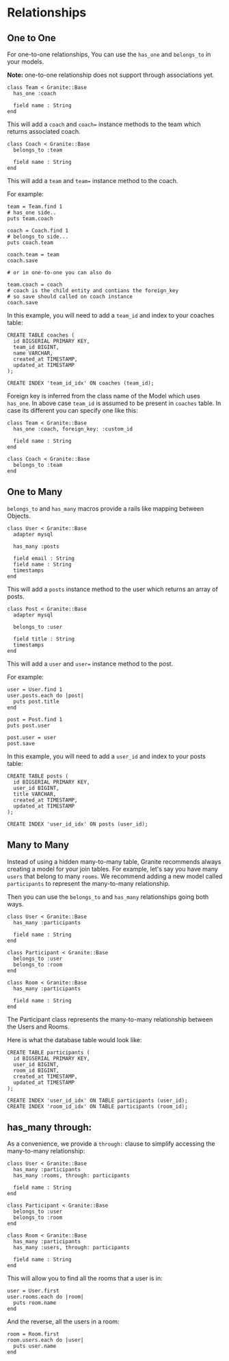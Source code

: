 # Relationships

## One to One

For one-to-one relationships, You can use the `has_one` and `belongs_to` in your models.

**Note:** one-to-one relationship does not support through associations yet.

```crystal
class Team < Granite::Base
  has_one :coach

  field name : String
end
```

This will add a `coach` and `coach=` instance methods to the team which returns associated coach.


```crystal
class Coach < Granite::Base
  belongs_to :team

  field name : String
end
```

This will add a `team` and `team=` instance method to the coach.

For example:

```crystal
team = Team.find 1
# has_one side..
puts team.coach

coach = Coach.find 1
# belongs_to side...
puts coach.team

coach.team = team
coach.save

# or in one-to-one you can also do

team.coach = coach
# coach is the child entity and contians the foreign_key
# so save should called on coach instance
coach.save

```

In this example, you will need to add a `team_id` and index to your coaches table:

```mysql
CREATE TABLE coaches (
  id BIGSERIAL PRIMARY KEY,
  team_id BIGINT,
  name VARCHAR,
  created_at TIMESTAMP,
  updated_at TIMESTAMP
);

CREATE INDEX 'team_id_idx' ON coaches (team_id);
```

Foreign key is inferred from the class name of the Model which uses `has_one`. In above case `team_id` is assumed to be present in `coaches` table. In case its different you can specify one like this:


```crystal
class Team < Granite::Base
  has_one :coach, foreign_key: :custom_id

  field name : String
end

class Coach < Granite::Base
  belongs_to :team
end
```

## One to Many

`belongs_to` and `has_many` macros provide a rails like mapping between Objects.

```crystal
class User < Granite::Base
  adapter mysql

  has_many :posts

  field email : String
  field name : String
  timestamps
end
```

This will add a `posts` instance method to the user which returns an array of posts.

```crystal
class Post < Granite::Base
  adapter mysql

  belongs_to :user

  field title : String
  timestamps
end
```

This will add a `user` and `user=` instance method to the post.

For example:

```crystal
user = User.find 1
user.posts.each do |post|
  puts post.title
end

post = Post.find 1
puts post.user

post.user = user
post.save
```

In this example, you will need to add a `user_id` and index to your posts table:

```mysql
CREATE TABLE posts (
  id BIGSERIAL PRIMARY KEY,
  user_id BIGINT,
  title VARCHAR,
  created_at TIMESTAMP,
  updated_at TIMESTAMP
);

CREATE INDEX 'user_id_idx' ON posts (user_id);
```


## Many to Many

Instead of using a hidden many-to-many table, Granite recommends always creating a model for your join tables.  For example, let's say you have many `users` that belong to many `rooms`. We recommend adding a new model called `participants` to represent the many-to-many relationship.

Then you can use the `belongs_to` and `has_many` relationships going both ways.

```crystal
class User < Granite::Base
  has_many :participants

  field name : String
end

class Participant < Granite::Base
  belongs_to :user
  belongs_to :room
end

class Room < Granite::Base
  has_many :participants

  field name : String
end
```

The Participant class represents the many-to-many relationship between the Users and Rooms.

Here is what the database table would look like:

```mysql
CREATE TABLE participants (
  id BIGSERIAL PRIMARY KEY,
  user_id BIGINT,
  room_id BIGINT,
  created_at TIMESTAMP,
  updated_at TIMESTAMP
);

CREATE INDEX 'user_id_idx' ON TABLE participants (user_id);
CREATE INDEX 'room_id_idx' ON TABLE participants (room_id);
```

## has_many through:

As a convenience, we provide a `through:` clause to simplify accessing the many-to-many relationship:

```crystal
class User < Granite::Base
  has_many :participants
  has_many :rooms, through: participants

  field name : String
end

class Participant < Granite::Base
  belongs_to :user
  belongs_to :room
end

class Room < Granite::Base
  has_many :participants
  has_many :users, through: participants

  field name : String
end
```

This will allow you to find all the rooms that a user is in:

```crystal
user = User.first
user.rooms.each do |room|
  puts room.name
end
```

And the reverse, all the users in a room:

```crystal
room = Room.first
room.users.each do |user|
  puts user.name
end
```

